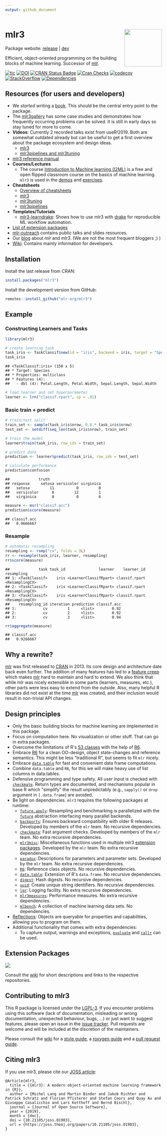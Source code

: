 ```yaml
---
output: github_document
---
```




# mlr3 <img src="man/figures/logo.png" align="right" width = "120" />

Package website: [release](https://mlr3.mlr-org.com/) | [dev](https://mlr3.mlr-org.com/dev)

Efficient, object-oriented programming on the building blocks of machine learning.
Successor of [mlr](https://github.com/mlr-org/mlr).

<!-- badges: start -->
[![tic](https://github.com/mlr-org/mlr3/workflows/tic/badge.svg?branch=master)](https://github.com/mlr-org/mlr3/actions)
[![DOI](https://joss.theoj.org/papers/10.21105/joss.01903/status.svg)](https://doi.org/10.21105/joss.01903)
[![CRAN Status Badge](https://www.r-pkg.org/badges/version-ago/mlr3)](https://cran.r-project.org/package=mlr3)
[![Cran Checks](https://cranchecks.info/badges/worst/mlr3)](https://cran.r-project.org/web/checks/check_results_mlr3.html)
[![codecov](https://codecov.io/gh/mlr-org/mlr3/branch/master/graph/badge.svg)](https://codecov.io/gh/mlr-org/mlr3)
[![StackOverflow](https://img.shields.io/badge/stackoverflow-mlr3-orange.svg)](https://stackoverflow.com/questions/tagged/mlr3)
[![Dependencies](https://tinyverse.netlify.com/badge/mlr3)](https://cran.r-project.org/package=mlr3)
<!-- badges: end -->

## Resources (for users and developers)

* We _started_ writing a [book](https://mlr3book.mlr-org.com/).
  This should be the central entry point to the package.
* The [mlr3gallery](https://mlr3gallery.mlr-org.com) has some case studies and demonstrates how frequently occurring problems can be solved.
  It is still in early days so stay tuned for more to come.
* **Videos**:
  Currently 2 recorded talks exist from useR!2019.
  Both are somewhat outdated already but can be useful to get a first overview about the package ecosystem and design ideas.
  - [mlr3](https://www.youtube.com/watch?v=wsP2hiFnDQs)
  - [mlr3pipelines and mlr3tuning](https://www.youtube.com/watch?v=gEW5RxkbQuQ)
* [mlr3 reference manual](https://mlr3.mlr-org.com/reference/)
* **Courses/Lectures**
  - The course [Introduction to Machine learning (I2ML)](https://compstat-lmu.github.io/lecture_i2ml/) is a free and open flipped classroom course on the basics of machine learning. `mlr3` is used in the [demos](https://github.com/compstat-lmu/lecture_i2ml/tree/master/code-demos-pdf) and [exercises](https://github.com/compstat-lmu/lecture_i2ml/tree/master/exercises).
* **Cheatsheets**
  - [Overview of cheatsheets](https://cheatsheets.mlr-org.com)
  - [mlr3](https://cheatsheets.mlr-org.com/mlr3.pdf)
  - [mlr3tuning](https://cheatsheets.mlr-org.com/mlr3tuning.pdf)
  - [mlr3pipelines](https://cheatsheets.mlr-org.com/mlr3pipelines.pdf)
* **Templates/Tutorials**
  - [mlr3-learndrake](https://github.com/mlr-org/mlr3-learndrake): Shows how to use mlr3 with [drake](https://docs.ropensci.org/drake/) for reproducible ML workflow automation.
* [List of extension packages](https://github.com/mlr-org/mlr3/wiki/Extension-Packages)
* [mlr-outreach](https://github.com/mlr-org/mlr-outreach) contains public talks and slides resources.
* Our [blog](https://mlr-org.com/) about _mlr_ and _mlr3_.
  (We are not the most frequent bloggers ;) )
* [Wiki](https://github.com/mlr-org/mlr3/wiki):
  Contains mainly information for developers.

## Installation

Install the last release from CRAN:


```r
install.packages("mlr3")
```

Install the development version from GitHub:


```r
remotes::install_github("mlr-org/mlr3")
```

## Example

### Constructing Learners and Tasks


```r
library(mlr3)

# create learning task
task_iris <- TaskClassif$new(id = "iris", backend = iris, target = "Species")
task_iris
```

```
## <TaskClassif:iris> (150 x 5)
## * Target: Species
## * Properties: multiclass
## * Features (4):
##   - dbl (4): Petal.Length, Petal.Width, Sepal.Length, Sepal.Width
```

```r
# load learner and set hyperparameter
learner <- lrn("classif.rpart", cp = .01)
```

### Basic train + predict


```r
# train/test split
train_set <- sample(task_iris$nrow, 0.8 * task_iris$nrow)
test_set <- setdiff(seq_len(task_iris$nrow), train_set)

# train the model
learner$train(task_iris, row_ids = train_set)

# predict data
prediction <- learner$predict(task_iris, row_ids = test_set)

# calculate performance
prediction$confusion
```

```
##             truth
## response     setosa versicolor virginica
##   setosa         11          0         0
##   versicolor      0         12         1
##   virginica       0          0         6
```

```r
measure <- msr("classif.acc")
prediction$score(measure)
```

```
## classif.acc 
##   0.9666667
```

### Resample


```r
# automatic resampling
resampling <- rsmp("cv", folds = 3L)
rr <- resample(task_iris, learner, resampling)
rr$score(measure)
```

```
##             task task_id               learner    learner_id     resampling
## 1: <TaskClassif>    iris <LearnerClassifRpart> classif.rpart <ResamplingCV>
## 2: <TaskClassif>    iris <LearnerClassifRpart> classif.rpart <ResamplingCV>
## 3: <TaskClassif>    iris <LearnerClassifRpart> classif.rpart <ResamplingCV>
##    resampling_id iteration prediction classif.acc
## 1:            cv         1     <list>        0.92
## 2:            cv         2     <list>        0.92
## 3:            cv         3     <list>        0.94
```

```r
rr$aggregate(measure)
```

```
## classif.acc 
##   0.9266667
```

## Why a rewrite?

[mlr](https://github.com/mlr-org/mlr) was first released to [CRAN](https://cran.r-project.org/package=mlr) in 2013.
Its core design and architecture date back even further.
The addition of many features has led to a [feature creep](https://en.wikipedia.org/wiki/Feature_creep) which makes [mlr](https://github.com/mlr-org/mlr) hard to maintain and hard to extend.
We also think that while mlr was nicely extensible in some parts (learners, measures, etc.), other parts were less easy to extend from the outside.
Also, many helpful R libraries did not exist at the time [mlr](https://github.com/mlr-org/mlr) was created, and their inclusion would result in non-trivial API changes.

## Design principles

* Only the basic building blocks for machine learning are implemented in this package.
* Focus on computation here. No visualization or other stuff. That can go in extra packages.
* Overcome the limitations of R's [S3 classes](https://adv-r.hadley.nz/s3.html) with the help of [R6](https://cran.r-project.org/package=R6).
* Embrace [R6](https://cran.r-project.org/package=R6) for a clean OO-design, object state-changes and reference semantics. This might be less "traditional R", but seems to fit `mlr` nicely.
* Embrace [`data.table`](https://cran.r-project.org/package=data.table) for fast and convenient data frame computations.
* Combine `data.table` and `R6`, for this we will make heavy use of list columns in data.tables.
* Defensive programming and type safety.
  All user input is checked with [`checkmate`](https://cran.r-project.org/package=checkmate).
  Return types are documented, and mechanisms popular in base R which "simplify" the result unpredictably (e.g., `sapply()` or `drop` argument in `[.data.frame`) are avoided.
* Be light on dependencies. `mlr3` requires the following packages at runtime:
    - [`future.apply`](https://cran.r-project.org/package=future.apply):
      Resampling and benchmarking is parallelized with the [`future`](https://cran.r-project.org/package=future) abstraction interfacing many parallel backends.
    - [`backports`](https://cran.r-project.org/package=backports):
      Ensures backward compatibility with older R releases. Developed by members of the `mlr` team.
      No recursive dependencies.
    - [`checkmate`](https://cran.r-project.org/package=checkmate):
      Fast argument checks. Developed by members of the `mlr` team.
      No extra recursive dependencies.
    - [`mlr3misc`](https://cran.r-project.org/package=mlr3misc):
      Miscellaneous functions used in multiple mlr3 [extension packages](https://github.com/mlr-org/mlr3/wiki/Extension-Packages).
      Developed by the `mlr` team.
      No extra recursive dependencies.
    - [`paradox`](https://cran.r-project.org/package=paradox):
      Descriptions for parameters and parameter sets. Developed by the `mlr` team.
      No extra recursive dependencies.
    - [`R6`](https://cran.r-project.org/package=R6):
      Reference class objects.
      No recursive dependencies.
    - [`data.table`](https://cran.r-project.org/package=data.table):
      Extension of R's `data.frame`.
      No recursive dependencies.
    - [`digest`](https://cran.r-project.org/package=digest):
      Hash digests.
      No recursive dependencies.
    - [`uuid`](https://cran.r-project.org/package=uuid):
      Create unique string identifiers.
      No recursive dependencies.
    - [`lgr`](https://cran.r-project.org/package=lgr):
      Logging facility.
      No extra recursive dependencies.
    - [`mlr3measures`](https://cran.r-project.org/package=mlr3measures):
      Performance measures.
      No extra recursive dependencies.
    - [`mlbench`](https://cran.r-project.org/package=mlbench):
      A collection of machine learning data sets.
      No dependencies.
* [Reflections](https://en.wikipedia.org/wiki/Reflection_%28computer_programming%29): Objects are queryable for properties and capabilities, allowing you to program on them.
* Additional functionality that comes with extra dependencies:
    - To capture output, warnings and exceptions, [`evaluate`](https://cran.r-project.org/package=evaluate) and [`callr`](https://cran.r-project.org/package=callr) can be used.

## Extension Packages

<a href="https://raw.githubusercontent.com/mlr-org/mlr3/master/man/figures/mlr3verse.svg?sanitize=true"><img src="man/figures/mlr3verse.svg" /></a>

Consult the [wiki](https://github.com/mlr-org/mlr3/wiki/Extension-Packages) for short descriptions and links to the respective repositories.

## Contributing to mlr3

This R package is licensed under the [LGPL-3](https://www.gnu.org/licenses/lgpl-3.0.en.html).
If you encounter problems using this software (lack of documentation, misleading or wrong documentation, unexpected behaviour, bugs, ...) or just want to suggest features, please open an issue in the [issue tracker](https://github.com/mlr-org/mlr3/issues).
Pull requests are welcome and will be included at the discretion of the maintainers.

Please consult the [wiki](https://github.com/mlr-org/mlr3/wiki/) for a [style guide](https://github.com/mlr-org/mlr3/wiki/Style-Guide), a [roxygen guide](https://github.com/mlr-org/mlr3/wiki/Roxygen-Guide) and a [pull request guide](https://github.com/mlr-org/mlr3/wiki/PR-Guidelines).

## Citing mlr3

If you use mlr3, please cite our [JOSS article](https://doi.org/10.21105/joss.01903):

```
@Article{mlr3,
  title = {{mlr3}: A modern object-oriented machine learning framework in {R}},
  author = {Michel Lang and Martin Binder and Jakob Richter and Patrick Schratz and Florian Pfisterer and Stefan Coors and Quay Au and Giuseppe Casalicchio and Lars Kotthoff and Bernd Bischl},
  journal = {Journal of Open Source Software},
  year = {2019},
  month = {dec},
  doi = {10.21105/joss.01903},
  url = {https://joss.theoj.org/papers/10.21105/joss.01903},
}
```
